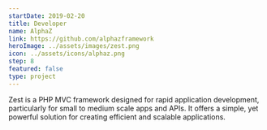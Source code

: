 ```yaml
---
startDate: 2019-02-20
title: Developer
name: AlphaZ
link: https://github.com/alphazframework
heroImage: ../assets/images/zest.png
icon: ../assets/icons/alphaz.png
step: 8
featured: false
type: project
---
```


Zest is a PHP MVC framework designed for rapid application development, particularly for small to medium scale apps and APIs. It offers a simple, yet powerful solution for creating efficient and scalable applications.
